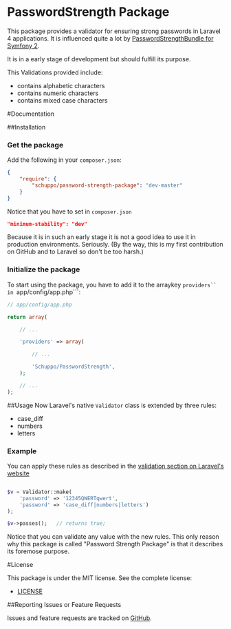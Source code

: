 PasswordStrength Package
================

This package provides a validator for ensuring strong passwords in Laravel 4 applications. It is influenced quite a lot by [PasswordStrengthBundle for Symfony 2](https://github.com/jbafford/PasswordStrengthBundle).

It is in a early stage of development but should fulfill its purpose.

This Validations provided include:

- contains alphabetic characters
- contains numeric characters
- contains mixed case characters


#Documentation

##Installation

### Get the package

Add the following in your `composer.json`:

``` json
{
    "require": {
        "schuppo/password-strength-package": "dev-master"
    }
}
```
Notice that you have to set in ```composer.json```
``` json
"minimum-stability": "dev"
```
Because it is in such an early stage it is not a good idea to use it in production environments. Seriously. (By the way, this is my first contribution on GitHub and to Laravel so don't be too harsh.)

### Initialize the package

To start using the package, you have to add it to the arraykey ```providers`` in ```app/config/app.php```:

``` php
// app/config/app.php

return array(

    // ...

    'providers' => array(

        // ...

        'Schuppo/PasswordStrength',
    );

    // ...
);
```


##Usage
Now Laravel's native ```Validator``` class is extended by three rules:

- case_diff
- numbers
- letters

### Example
You can apply these rules as described in the [validation section on Laravel's website](http://laravel.com/docs/validation)
``` php

$v = Validator::make(
    'password' => '12345QWERTqwert',
    'password' => 'case_diff|numbers|letters')
);

$v->passes();   // returns true;
```

Notice that you can validate any value with the new rules. This only reason why this package is called "Password Strength Package" is that it describes its foremose purpose.

#License

This package is under the MIT license. See the complete license:

- [LICENSE](https://github.com/schuppo/PasswordStrengthPackage/LICENSE)


##Reporting Issues or Feature Requests

Issues and feature requests are tracked on [GitHub](https://github.com/schuppo/PasswordStrengthPackage/issues).
